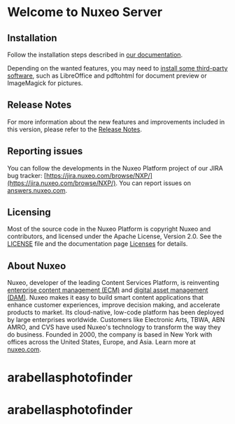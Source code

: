 # Welcome to Nuxeo Server

## Installation

Follow the installation steps described in [our documentation](https://doc.nuxeo.com/nxdoc/installation/#general-installation-process).

Depending on the wanted features, you may need to [install some third-party software](https://doc.nuxeo.com/n/UBy), such as LibreOffice and pdftohtml for document preview or ImageMagick for pictures.

## Release Notes

For more information about the new features and improvements included in this version, please refer to the [Release Notes](https://doc.nuxeo.com/n/IET).

## Reporting issues

You can follow the developments in the Nuxeo Platform project of our JIRA bug tracker: [https://jira.nuxeo.com/browse/NXP/](https://jira.nuxeo.com/browse/NXP/).
You can report issues on [answers.nuxeo.com](http://answers.nuxeo.com).

## Licensing

Most of the source code in the Nuxeo Platform is copyright Nuxeo and contributors, and licensed under the Apache License, Version 2.0.
See the [LICENSE](LICENSE.txt) file and the documentation page [Licenses](http://doc.nuxeo.com/x/gIK7) for details.

## About Nuxeo

Nuxeo, developer of the leading Content Services Platform, is reinventing [enterprise content management (ECM)](https://www.nuxeo.com/products/enterprise-content-management/) and [digital asset management (DAM)](https://www.nuxeo.com/products/digital-asset-management/). Nuxeo makes it easy to build smart content applications that enhance customer experiences, improve decision making, and accelerate products to market.
Its cloud-native, low-code platform has been deployed by large enterprises worldwide. Customers like Electronic Arts, TBWA, ABN AMRO, and CVS have used Nuxeo's technology to transform the way they do business. Founded in 2000, the company is based in New York with offices across the United States, Europe, and Asia. Learn more at [nuxeo.com](https://www.nuxeo.com/).
# arabellasphotofinder
# arabellasphotofinder
